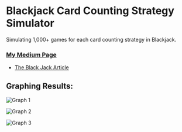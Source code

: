 # Blackjack Card Counting Strategy Simulator
Simulating 1,000+ games for each card counting strategy in Blackjack.

### [My Medium Page](https://marco-santos.medium.com/membership)

- [The Black Jack Article](https://medium.com/@marcosan93/beating-the-dealer-with-simple-statistics-71b5e3701638?sk=d74eeba7c550fac9d1c6a62ecf104e7e)

## Graphing Results:

![Graph 1](https://github.com/marcosan93/Blackjack_Simulator/blob/master/bj_1.png)

![Graph 2](https://github.com/marcosan93/Blackjack_Simulator/blob/master/bj_2.png)

![Graph 3](https://github.com/marcosan93/Blackjack_Simulator/blob/master/bj_3.png)
